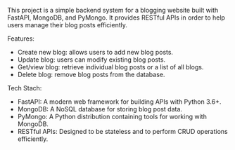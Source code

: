 This project is a simple backend system for a blogging website built with FastAPI, MongoDB, and PyMongo. It provides RESTful APIs in order to help users manage their blog posts efficiently.

Features:
- Create new blog: allows users to add new blog posts.
- Update blog: users can modify existing blog posts.
- Get/view blog: retrieve individual blog posts or a list of all blogs.
- Delete blog: remove blog posts from the database.


Tech Stach:
- FastAPI: A modern web framework for building APIs with Python 3.6+.
- MongoDB: A NoSQL database for storing blog post data.
- PyMongo: A Python distribution containing tools for working with MongoDB.
- RESTful APIs: Designed to be stateless and to perform CRUD operations efficiently.




